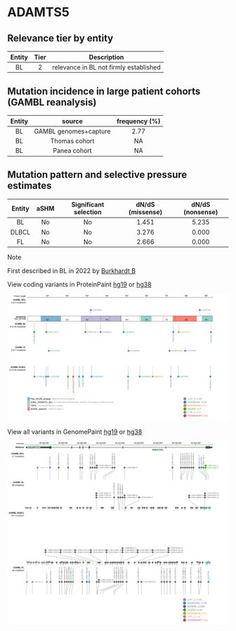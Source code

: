 # ADAMTS5

## Relevance tier by entity

|Entity|Tier|Description                           |
|:------:|:----:|--------------------------------------|
|BL    |2   |relevance in BL not firmly established|

## Mutation incidence in large patient cohorts (GAMBL reanalysis)

|Entity|source               |frequency (%)|
|:------:|:---------------------:|:-------------:|
|BL    |GAMBL genomes+capture|2.77         |
|BL    |Thomas cohort        |  NA         |
|BL    |Panea cohort         |  NA         |

## Mutation pattern and selective pressure estimates

|Entity|aSHM|Significant selection|dN/dS (missense)|dN/dS (nonsense)|
|:------:|:----:|:---------------------:|:----------------:|:----------------:|
|BL    |No  |No                   |1.451           |5.235           |
|DLBCL |No  |No                   |3.276           |0.000           |
|FL    |No  |No                   |2.666           |0.000           |


> [!NOTE]
> First described in BL in 2022 by [Burkhardt B](https://pubmed.ncbi.nlm.nih.gov/35794096)


View coding variants in ProteinPaint [hg19](https://www.bcgsc.ca/downloads/morinlab/GAMBL/test/genes/ADAMTS5_protein.html)  or [hg38](https://www.bcgsc.ca/downloads/morinlab/GAMBL/test/genes/ADAMTS5_protein_hg38.html)

![image](images/proteinpaint/ADAMTS5_NM_007038.svg)

View all variants in GenomePaint [hg19](https://www.bcgsc.ca/downloads/morinlab/GAMBL/test/genes/ADAMTS5.html)  or [hg38](https://www.bcgsc.ca/downloads/morinlab/GAMBL/test/genes/ADAMTS5_hg38.html)

![image](images/proteinpaint/ADAMTS5.svg)
